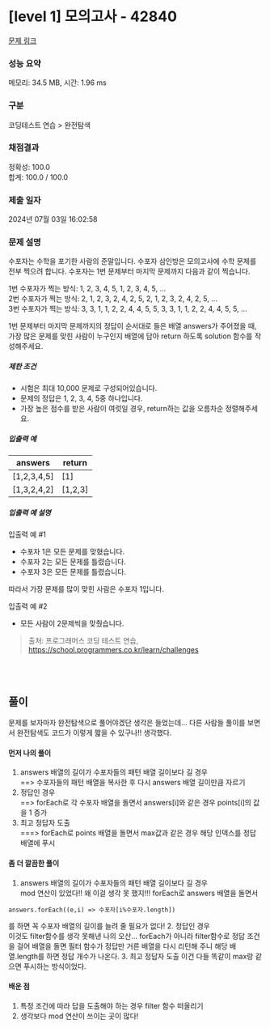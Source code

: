 # [level 1] 모의고사 - 42840 

[문제 링크](https://school.programmers.co.kr/learn/courses/30/lessons/42840) 

### 성능 요약

메모리: 34.5 MB, 시간: 1.96 ms

### 구분

코딩테스트 연습 > 완전탐색

### 채점결과

정확성: 100.0<br/>합계: 100.0 / 100.0

### 제출 일자

2024년 07월 03일 16:02:58

### 문제 설명

<p>수포자는 수학을 포기한 사람의 준말입니다. 수포자 삼인방은 모의고사에 수학 문제를 전부 찍으려 합니다. 수포자는 1번 문제부터 마지막 문제까지 다음과 같이 찍습니다.</p>

<p>1번 수포자가 찍는 방식: 1, 2, 3, 4, 5, 1, 2, 3, 4, 5, ...<br>
2번 수포자가 찍는 방식: 2, 1, 2, 3, 2, 4, 2, 5, 2, 1, 2, 3, 2, 4, 2, 5, ...<br>
3번 수포자가 찍는 방식: 3, 3, 1, 1, 2, 2, 4, 4, 5, 5, 3, 3, 1, 1, 2, 2, 4, 4, 5, 5, ...</p>

<p>1번 문제부터 마지막 문제까지의 정답이 순서대로 들은 배열 answers가 주어졌을 때, 가장 많은 문제를 맞힌 사람이 누구인지 배열에 담아 return 하도록 solution 함수를 작성해주세요.</p>

<h5>제한 조건</h5>

<ul>
<li>시험은 최대 10,000 문제로 구성되어있습니다.</li>
<li>문제의 정답은 1, 2, 3, 4, 5중 하나입니다.</li>
<li>가장 높은 점수를 받은 사람이 여럿일 경우, return하는 값을 오름차순 정렬해주세요.</li>
</ul>

<h5>입출력 예</h5>
<table class="table">
        <thead><tr>
<th>answers</th>
<th>return</th>
</tr>
</thead>
        <tbody><tr>
<td>[1,2,3,4,5]</td>
<td>[1]</td>
</tr>
<tr>
<td>[1,3,2,4,2]</td>
<td>[1,2,3]</td>
</tr>
</tbody>
      </table>
<h5>입출력 예 설명</h5>

<p>입출력 예 #1</p>

<ul>
<li>수포자 1은 모든 문제를 맞혔습니다.</li>
<li>수포자 2는 모든 문제를 틀렸습니다.</li>
<li>수포자 3은 모든 문제를 틀렸습니다.</li>
</ul>

<p>따라서 가장 문제를 많이 맞힌 사람은 수포자 1입니다.</p>

<p>입출력 예 #2</p>

<ul>
<li>모든 사람이 2문제씩을 맞췄습니다.</li>
</ul>


> 출처: 프로그래머스 코딩 테스트 연습, https://school.programmers.co.kr/learn/challenges

<br /><br />
## 풀이

문제를 보자마자 완전탐색으로 풀어야겠단 생각은 들었는데... 다른 사람들 풀이를 보면서 완전탐색도 코드가 이렇게 짧을 수 있구나!! 생각했다. 

#### 먼저 나의 풀이
1. answers 배열의 길이가 수포자들의 패턴 배열 길이보다 길 경우
<br />==> 수포자들의 패턴 배열을 복사한 후 다시 answers 배열 길이만큼 자르기
2. 정답인 경우
<br />==> forEach로 각 수포자 배열을 돌면서 answers[i]와 같은 경우 points[i]의 값을 1 증가
3. 최고 정답자 도출
<br />===> forEach로 points 배열을 돌면서 max값과 같은 경우 해당 인덱스를 정답 배열에 푸시

#### 좀 더 깔끔한 풀이
1. answers 배열의 길이가 수포자들의 패턴 배열 길이보다 길 경우
<br /> mod 연산이 있었다!! 왜 이걸 생각 못 했지!!! forEach로 answers 배열을 돌면서 
```
answers.forEach((e,i) => 수포자[i%수포자.length])
```
를 하면 꼭 수포자 배열의 길이를 늘려 줄 필요가 없다!
2. 정답인 경우
<br /> 이것도 filter함수를 생각 못해낸 나의 오산...
forEach가 아니라 filter함수로 정답 조건을 걸어 배열을 돌면 필터 함수가 정답만 거른 배열을 다시 리턴해 주니 해당 배열.length를 하면 정답 개수가 나온다.
3. 최고 정답자 도출
이건 다들 똑같이 max랑 같으면 푸시하는 방식이었다. 

#### 배운 점
1. 특정 조건에 따라 답을 도출해야 하는 경우 filter 함수 떠올리기
2. 생각보다 mod 연산이 쓰이는 곳이 많다!
